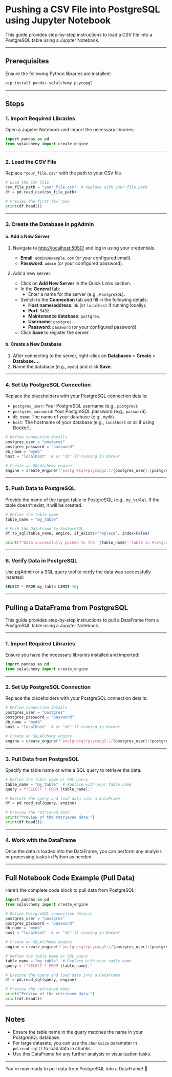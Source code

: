 # Pushing a CSV File into PostgreSQL using Jupyter Notebook

This guide provides step-by-step instructions to load a CSV file into a PostgreSQL table using a Jupyter Notebook.

---

## Prerequisites

Ensure the following Python libraries are installed:

```bash
pip install pandas sqlalchemy psycopg2
```

---

## Steps

### 1. Import Required Libraries

Open a Jupyter Notebook and import the necessary libraries:

```python
import pandas as pd
from sqlalchemy import create_engine
```

---

### 2. Load the CSV File

Replace `"your_file.csv"` with the path to your CSV file.

```python
# Load the CSV file
csv_file_path = "your_file.csv"  # Replace with your file path
df = pd.read_csv(csv_file_path)

# Preview the first few rows
print(df.head())
```

---

### 3. Create the Database in pgAdmin

#### a. Add a New Server

1. Navigate to [http://localhost:5050/](http://localhost:5050/) and log in using your credentials.
   - **Email**: `admin@example.com` (or your configured email).
   - **Password**: `admin` (or your configured password).

2. Add a new server:
   - Click on **Add New Server** in the Quick Links section.
   - In the **General** tab:
     - Enter a name for the server (e.g., `PostgreSQL`).
   - Switch to the **Connection** tab and fill in the following details:
     - **Host name/address**: `db` (or `localhost` if running locally).
     - **Port**: `5432`.
     - **Maintenance database**: `postgres`.
     - **Username**: `postgres`.
     - **Password**: `password` (or your configured password).
   - Click **Save** to register the server.

#### b. Create a New Database

1. After connecting to the server, right-click on **Databases** > **Create** > **Database...**.
2. Name the database (e.g., `mydb`) and click **Save**.

---

### 4. Set Up PostgreSQL Connection

Replace the placeholders with your PostgreSQL connection details:

- `postgres_user`: Your PostgreSQL username (e.g., `postgres`).
- `postgres_password`: Your PostgreSQL password (e.g., `password`).
- `db_name`: The name of your database (e.g., `mydb`).
- `host`: The hostname of your database (e.g., `localhost` or `db` if using Docker).

```python
# Define connection details
postgres_user = "postgres"
postgres_password = "password"
db_name = "mydb"
host = "localhost"  # or "db" if running in Docker

# Create an SQLAlchemy engine
engine = create_engine(f"postgresql+psycopg2://{postgres_user}:{postgres_password}@{host}:5432/{db_name}")
```

---

### 5. Push Data to PostgreSQL

Provide the name of the target table in PostgreSQL (e.g., `my_table`). If the table doesn’t exist, it will be created.

```python
# Define the table name
table_name = "my_table"

# Push the DataFrame to PostgreSQL
df.to_sql(table_name, engine, if_exists="replace", index=False)

print(f"Data successfully pushed to the '{table_name}' table in PostgreSQL!")
```

---

### 6. Verify Data in PostgreSQL

Use pgAdmin or a SQL query tool to verify the data was successfully inserted:

```sql
SELECT * FROM my_table LIMIT 10;
```

---

## Pulling a DataFrame from PostgreSQL

This guide provides step-by-step instructions to pull a DataFrame from a PostgreSQL table using a Jupyter Notebook.

---

### 1. Import Required Libraries

Ensure you have the necessary libraries installed and imported:

```python
import pandas as pd
from sqlalchemy import create_engine
```

---

### 2. Set Up PostgreSQL Connection

Replace the placeholders with your PostgreSQL connection details:

```python
# Define connection details
postgres_user = "postgres"
postgres_password = "password"
db_name = "mydb"
host = "localhost"  # or "db" if running in Docker

# Create an SQLAlchemy engine
engine = create_engine(f"postgresql+psycopg2://{postgres_user}:{postgres_password}@{host}:5432/{db_name}")
```

---

### 3. Pull Data from PostgreSQL

Specify the table name or write a SQL query to retrieve the data:

```python
# Define the table name or SQL query
table_name = "my_table"  # Replace with your table name
query = f"SELECT * FROM {table_name};"

# Execute the query and load data into a DataFrame
df = pd.read_sql(query, engine)

# Preview the retrieved data
print("Preview of the retrieved data:")
print(df.head())
```

---

### 4. Work with the DataFrame

Once the data is loaded into the DataFrame, you can perform any analysis or processing tasks in Python as needed.

---

## Full Notebook Code Example (Pull Data)

Here’s the complete code block to pull data from PostgreSQL:

```python
import pandas as pd
from sqlalchemy import create_engine

# Define PostgreSQL connection details
postgres_user = "postgres"
postgres_password = "password"
db_name = "mydb"
host = "localhost"  # or "db" if running in Docker

# Create an SQLAlchemy engine
engine = create_engine(f"postgresql+psycopg2://{postgres_user}:{postgres_password}@{host}:5432/{db_name}")

# Define the table name or SQL query
table_name = "my_table"  # Replace with your table name
query = f"SELECT * FROM {table_name};"

# Execute the query and load data into a DataFrame
df = pd.read_sql(query, engine)

# Preview the retrieved data
print("Preview of the retrieved data:")
print(df.head())
```

---

## Notes

- Ensure the table name in the query matches the name in your PostgreSQL database.
- For large datasets, you can use the `chunksize` parameter in `pd.read_sql()` to load data in chunks.
- Use this DataFrame for any further analysis or visualization tasks.

---

You're now ready to pull data from PostgreSQL into a DataFrame! 🚀
